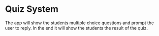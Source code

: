 # Quiz System

The app will show the students multiple choice questions and prompt the user to reply. In the end it will show the students the result of the quiz.

